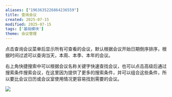```yaml
---
aliases: ["1963635226864236559"]
title: 查询会议
created: 2025-07-15
modified: 2025-07-15
tags: ['基础模块']
theme: 会议管理
---
```


点击查询会议菜单后显示所有可查看的会议，默认根据会议开始日期倒序排序，根据时间过滤可以查询当天，本周、本季、本年的会议。

右上角快捷搜索中可以根据会议名称关键字快速查找会议，也可以点击高级后通过搜索条件搜索会议，在这里因为提供了更多的搜索条件，并可以组合这些条件，所以要比会议日历或会议室使用情况更容易找到需要的会议。

![](ba359ecd3b206ba255f326c945afbecc.jpg)